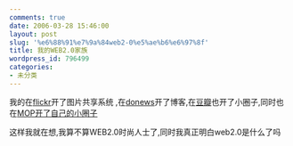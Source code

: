 ```yaml
---
comments: true
date: 2006-03-28 15:46:00
layout: post
slug: '%e6%88%91%e7%9a%84web2-0%e5%ae%b6%e6%97%8f'
title: 我的WEB2.0家族
wordpress_id: 796499
categories:
- 未分类
---
```


我的在[flickr](http://www.flickr.com/photos/69067576@N00/)开了图片共享系统 ,在[donews](http://blog.donews.com/itluck)开了博客,在[豆瓣](http://www.douban.com/people/1081653/)也开了小圈子,同时也在[MOP开了自己的小圈子](http://my.mop.com/itluck)  
  
这样我就在想,我算不算WEB2.0时尚人士了,同时我真正明白web2.0是什么了吗  

